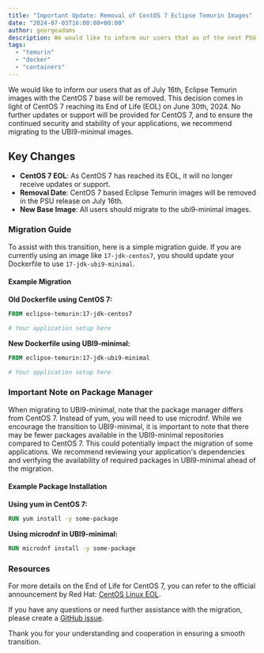 ```yaml
---
title: "Important Update: Removal of CentOS 7 Eclipse Temurin Images"
date: "2024-07-03T16:00:00+00:00"
author: georgeadams
description: We would like to inform our users that as of the next PSU release on July 16th, Eclipse Temurin images with the CentOS 7 base will be removed.
tags:
  - "temurin"
  - "docker"
  - "containers"
---
```


We would like to inform our users that as of July 16th, Eclipse Temurin images with the CentOS 7 base will be removed. This decision comes in light of CentOS 7 reaching its End of Life (EOL) on June 30th, 2024. No further updates or support will be provided for CentOS 7, and to ensure the continued security and stability of your applications, we recommend migrating to the UBI9-minimal images.

## Key Changes

- **CentOS 7 EOL**: As CentOS 7 has reached its EOL, it will no longer receive updates or support.
- **Removal Date**: CentOS 7 based Eclipse Temurin images will be removed in the PSU release on July 16th.
- **New Base Image**: All users should migrate to the ubi9-minimal images.

### Migration Guide

To assist with this transition, here is a simple migration guide. If you are currently using an image like `17-jdk-centos7`, you should update your Dockerfile to use `17-jdk-ubi9-minimal`.

#### Example Migration

**Old Dockerfile using CentOS 7:**

```Dockerfile
FROM eclipse-temurin:17-jdk-centos7

# Your application setup here
```

**New Dockerfile using UBI9-minimal:**

```Dockerfile
FROM eclipse-temurin:17-jdk-ubi9-minimal

# Your application setup here
```

### Important Note on Package Manager

When migrating to UBI9-minimal, note that the package manager differs from CentOS 7. Instead of yum, you will need to use microdnf. While we encourage the transition to UBI9-minimal, it is important to note that there may be fewer packages available in the UBI9-minimal repositories compared to CentOS 7. This could potentially impact the migration of some applications. We recommend reviewing your application's dependencies and verifying the availability of required packages in UBI9-minimal ahead of the migration.

#### Example Package Installation

**Using yum in CentOS 7:**

```Dockerfile
RUN yum install -y some-package
```

**Using microdnf in UBI9-minimal:**

```Dockerfile
RUN microdnf install -y some-package
```

### Resources

For more details on the End of Life for CentOS 7, you can refer to the official announcement by Red Hat: [CentOS Linux EOL](https://www.redhat.com/en/topics/linux/centos-linux-eol).

If you have any questions or need further assistance with the migration, please create a [GitHub issue](https://github.com/adoptium/containers/issues/new).

Thank you for your understanding and cooperation in ensuring a smooth transition.
